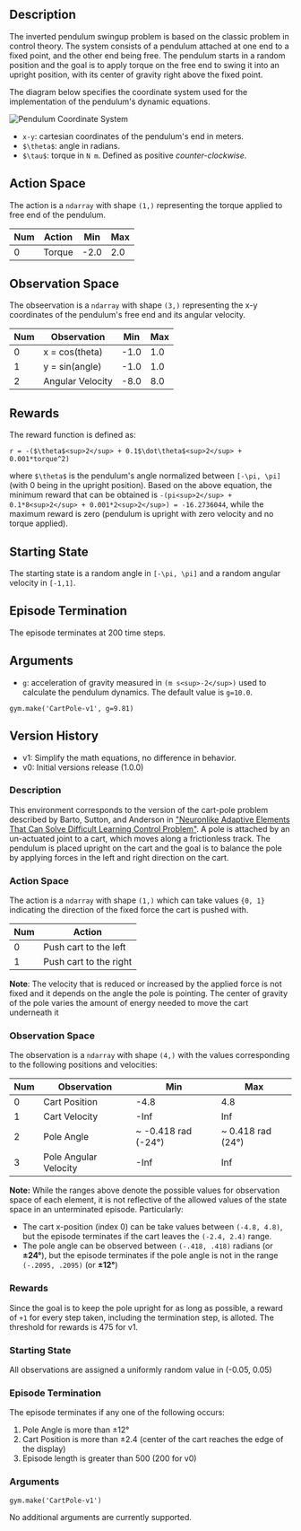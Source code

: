    ## Description

The inverted pendulum swingup problem is based on the classic problem in control theory. The system consists of a pendulum attached at one end to a fixed point, and the other end being free. The pendulum starts in a random position and the goal is to apply torque on the free end to swing it into an upright position, with its center of gravity right above the fixed point.

The diagram below specifies the coordinate system used for the implementation of the pendulum's
dynamic equations.

![Pendulum Coordinate System](./diagrams/pendulum.png)

- `x-y`: cartesian coordinates of the pendulum's end in meters.
- `$\theta$`: angle in radians.
- `$\tau$`: torque in `N m`. Defined as positive _counter-clockwise_.

## Action Space

The action is a `ndarray` with shape `(1,)` representing the torque applied to free end of the pendulum.

| Num | Action | Min  | Max |
|-----|--------|------|-----|
| 0   | Torque | -2.0 | 2.0 |


## Observation Space

The obseervation is a `ndarray` with shape `(3,)` representing the x-y coordinates of the pendulum's free end and its angular velocity.

| Num | Observation      | Min  | Max |
|-----|------------------|------|-----|
| 0   | x = cos(theta)   | -1.0 | 1.0 |
| 1   | y = sin(angle)   | -1.0 | 1.0 |
| 2   | Angular Velocity | -8.0 | 8.0 |

## Rewards

The reward function is defined as:

```
r = -($\theta$<sup>2</sup> + 0.1$\dot\theta$<sup>2</sup> + 0.001*torque^2)
```

where `$\theta$` is the pendulum's angle normalized between `[-\pi, \pi]` (with 0 being in the upright position).
Based on the above equation, the minimum reward that can be obtained is `-(pi<sup>2</sup> + 0.1*8<sup>2</sup> +
0.001*2<sup>2</sup>) = -16.2736044`, while the maximum reward is zero (pendulum is
upright with zero velocity and no torque applied).

## Starting State

The starting state is a random angle in `[-\pi, \pi]` and a random angular velocity in `[-1,1]`.

## Episode Termination

The episode terminates at 200 time steps.

## Arguments

- `g`: acceleration of gravity measured in `(m s<sup>-2</sup>)` used to calculate the pendulum dynamics. The default value is `g=10.0`.

```
gym.make('CartPole-v1', g=9.81)
```

## Version History

* v1: Simplify the math equations, no difference in behavior.
* v0: Initial versions release (1.0.0)





### Description

This environment corresponds to the version of the cart-pole problem
described by Barto, Sutton, and Anderson in ["Neuronlike Adaptive Elements That Can Solve Difficult Learning Control Problem"](https://ieeexplore.ieee.org/document/6313077).
A pole is attached by an un-actuated joint to a cart, which moves along a
frictionless track. The pendulum is placed upright on the cart and the goal is to balance the pole by applying forces in the left and right direction on the cart.

### Action Space

The action is a `ndarray` with shape `(1,)` which can take values `{0, 1}` indicating the direction of the fixed force the cart is pushed with.

| Num | Action                 |
|-----|------------------------|
| 0   | Push cart to the left  |
| 1   | Push cart to the right |

**Note**: The velocity that is reduced or increased by the applied force is not fixed and it depends on the angle the pole is pointing. The center of gravity of the pole varies the amount of energy needed to move the cart underneath it

### Observation Space

The observation is a `ndarray` with shape `(4,)` with the values corresponding to the following positions and velocities:

| Num | Observation           | Min                  | Max                |
|-----|-----------------------|----------------------|--------------------|
| 0   | Cart Position         | -4.8                 | 4.8                |
| 1   | Cart Velocity         | -Inf                 | Inf                |
| 2   | Pole Angle            | ~ -0.418 rad (-24°)  | ~ 0.418 rad (24°)  |
| 3   | Pole Angular Velocity | -Inf                 | Inf                |

**Note:** While the ranges above denote the possible values for observation space of each element, it is not reflective of the allowed values of the state space in an unterminated episode. Particularly:
-  The cart x-position (index 0) can be take values between `(-4.8, 4.8)`, but the episode terminates if the cart leaves the `(-2.4, 2.4)` range.
-  The pole angle can be observed between  `(-.418, .418)` radians (or **±24°**), but the episode terminates if the pole angle is not in the range `(-.2095, .2095)` (or **±12°**)

### Rewards

Since the goal is to keep the pole upright for as long as possible, a reward of `+1` for every step taken, including the termination step, is alloted. The threshold for rewards is 475 for v1.

### Starting State

All observations are assigned a uniformly random value in (-0.05, 0.05)

### Episode Termination

The episode terminates if any one of the following occurs:
1. Pole Angle is more than ±12°
2. Cart Position is more than ±2.4 (center of the cart reaches the edge of the display)
3. Episode length is greater than 500 (200 for v0)

### Arguments

```
gym.make('CartPole-v1')
```

No additional arguments are currently supported.
